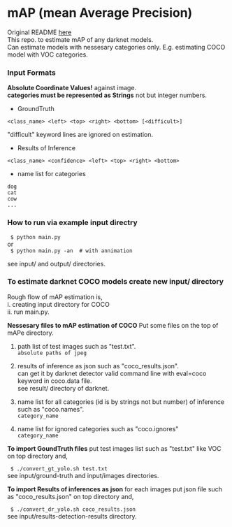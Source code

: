 # mAP (mean Average Precision)

Original README [here](https://github.com/Cartucho/mAP/blob/master/README.md)  
This repo. to estimate mAP of any darknet models.  
Can estimate models with nessesary categories only.
E.g. estimating COCO model with VOC categories.  

### Input Formats  

**Absolute Coordinate Values!** against image.  
**categories must be represented as Strings** not but integer numbers.  

- GroundTruth  

`<class_name> <left> <top> <right> <bottom> [<difficult>]`  

"difficult" keyword lines are ignored on estimation.  

- Results of Inference  

`<class_name> <confidence> <left> <top> <right> <bottom>`  

- name list for categories  
```
dog
cat
cow
...
```

### How to run via example input directry  

` $ python main.py`  
    or  
` $ python main.py -an  # with annimation`  

see input/ and output/ directories.  

### To estimate darknet COCO models create new input/ directory  
Rough flow of mAP estimation is,  
i.  creating input directory for COCO  
ii. run main.py.  

**Nessesary files to mAP estimation of COCO**
Put some files on the top of mAPe directory.  
1. path list of test images such as "test.txt".  
  `absolute paths of jpeg`  

2. results of inference as json such as "coco_results.json".  
  can get it by darknet detector valid command line with eval=coco keyword in coco.data file.  
  see result/ directory of darknet.  

3. name list for all categories (id is by strings not but number) of inference such as "coco.names".  
  `category_name`

4. name list for ignored categories such as "coco.ignores"  
  `category_name`

**To import GoundTruth files** put test images list such as "test.txt" like VOC on top directory and,  

` $ ./convert_gt_yolo.sh test.txt`  
see input/ground-truth and input/images directories.  

**To import Results of inferences as json** for each images put json file such as "coco_results.json" on top directory and,  

` $ ./convert_dr_yolo.sh coco_results.json`  
see input/results-detection-results directory.  

